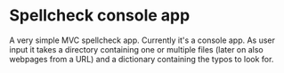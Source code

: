 # Spellcheck console app
A very simple MVC spellcheck app. Currently it's a console app.
As user input it takes a directory containing one or multiple files (later on also webpages from a URL) and a dictionary containing the typos to look for.

